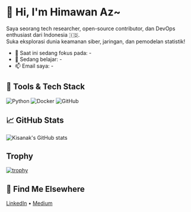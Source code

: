 # 👋 Hi, I'm Himawan Az~

Saya seorang tech researcher, open-source contributor, dan DevOps enthusiast dari Indonesia 🇮🇩.  
Suka eksplorasi dunia keamanan siber, jaringan, dan pemodelan statistik!

- 🔭 Saat ini sedang fokus pada: -
- 🌱 Sedang belajar: -
- 📫 Email saya: -

## 🚀 Tools & Tech Stack
![Python](https://img.shields.io/badge/Python-3776AB?style=flat&logo=python&logoColor=white)
![Docker](https://img.shields.io/badge/Docker-2496ED?style=flat&logo=docker&logoColor=white)
![GitHub](https://img.shields.io/badge/GitHub-181717?style=flat&logo=github&logoColor=white)

## 📈 GitHub Stats
![Kisanak's GitHub stats](https://github-readme-stats.vercel.app/api?username=himawanTIF&show_icons=true&theme=react)

## Trophy
[![trophy](https://github-profile-trophy.vercel.app/?username=himawanTIF&theme=discord)](https://github.com/ryo-ma/github-profile-trophy)

## 🔗 Find Me Elsewhere
[LinkedIn](https://linkedin.com/in/himawan-az) • [Medium](https://medium.com/@himawan_azmi)
